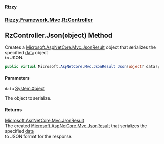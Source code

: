 #### [Rizzy](index.md 'index')
### [Rizzy.Framework.Mvc](Rizzy.Framework.Mvc.md 'Rizzy.Framework.Mvc').[RzController](Rizzy.Framework.Mvc.RzController.md 'Rizzy.Framework.Mvc.RzController')

## RzController.Json(object) Method

Creates a [Microsoft.AspNetCore.Mvc.JsonResult](https://docs.microsoft.com/en-us/dotnet/api/Microsoft.AspNetCore.Mvc.JsonResult 'Microsoft.AspNetCore.Mvc.JsonResult') object that serializes the specified [data](Rizzy.Framework.Mvc.RzController.Json(object).md#Rizzy.Framework.Mvc.RzController.Json(object).data 'Rizzy.Framework.Mvc.RzController.Json(object).data') object  
to JSON.

```csharp
public virtual Microsoft.AspNetCore.Mvc.JsonResult Json(object? data);
```
#### Parameters

<a name='Rizzy.Framework.Mvc.RzController.Json(object).data'></a>

`data` [System.Object](https://docs.microsoft.com/en-us/dotnet/api/System.Object 'System.Object')

The object to serialize.

#### Returns
[Microsoft.AspNetCore.Mvc.JsonResult](https://docs.microsoft.com/en-us/dotnet/api/Microsoft.AspNetCore.Mvc.JsonResult 'Microsoft.AspNetCore.Mvc.JsonResult')  
The created [Microsoft.AspNetCore.Mvc.JsonResult](https://docs.microsoft.com/en-us/dotnet/api/Microsoft.AspNetCore.Mvc.JsonResult 'Microsoft.AspNetCore.Mvc.JsonResult') that serializes the specified [data](Rizzy.Framework.Mvc.RzController.Json(object).md#Rizzy.Framework.Mvc.RzController.Json(object).data 'Rizzy.Framework.Mvc.RzController.Json(object).data')  
            to JSON format for the response.